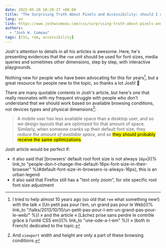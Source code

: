 ```yaml
---
date: 2022-05-20 10:20:27 +00:00
title: "The Surprising Truth About Pixels and Accessibility: should I use pixels or rems?"
lang: en
link: https://www.joshwcomeau.com/css/surprising-truth-about-pixels-and-accessibility/
authors:
  - "Josh W. Comeau"
tags: [CSS, rem, accessibility]
---
```


Josh's attention to details in all his articles is awesome. Here, he's presenting evidences that the `rem` unit should be used for font sizes, media queries and sometimes other dimensions, step by step, with interactive playgrounds.

Nothing new for people who have been advocating for this for years[^em], but a great resource for people new to the topic, so thanks a lot Josh! 🙏

[^em]: I tried to help almost 10 years ago (so old that `rem` what something new!) with the talk « [Un petit pas pour l’em, un grand pas pour le Web]({% link_to "/talks/2013/10/10/un-petit-pas-pour-l-em-un-grand-pas-pour-le-web/" %}) » and the article « [Lâchez prise sans perdre le contrôle grâce à l’unité CSS em]({% link_to "une-ode-a-l-em" %}) » (both in French) dedicated to the topic.

There are many quotable contents in Josh's article, but here's one that really resonates with my frequent struggle with people who don't understand that we should work based on available browsing conditions, not devices types and physical dimensions[^devices]:

> A mobile user has less available space than a desktop user, and so we design layouts that are optimized for that amount of space. Similarly, when someone cranks up their default font size, they *reduce the amount of available space*, and so <mark>they should probably receive the same optimizations</mark>.

[^devices]: And `viewport` width and height are only a part of these browsing conditions.

Josh article would be perfect if:
- it also said that [browsers' default root font size is not always `16px`]({% link_to "people-don-t-change-the-default-16px-font-size-in-their-browser" %}#default-font-size-in-browsers-is-always-16px), this is an urban legend
- it also said that Firefox still has a "text only zoom", for site specific root font size adjustment
